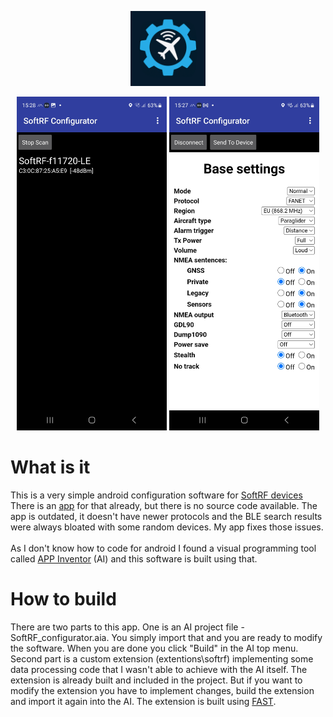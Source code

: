 <p align="center">
    <img src="images\softrf_conf.png" width="120px"/>
</p>

<p align="center">
    <img src="images\ss1.jpg" width="240px"/>
    <img src="images\ss2.jpg" width="240px"/>
</p>

# What is it
This is a very simple android configuration software for [SoftRF devices](https://github.com/lyusupov/SoftRF)<br>
There is an [app](https://github.com/lyusupov/SoftRF/wiki/SoftRF-Configuration-Tool) for that already, but there is no source code available. The app is outdated, it doesn't have newer protocols and the BLE search results were always bloated with some random devices. My app fixes those issues.<br><br>
As I don't know how to code for android I found a visual programming tool called [APP Inventor](https://ai2.appinventor.mit.edu/) (AI) and this software is built using that.
# How to build
There are two parts to this app. One is an AI project file - SoftRF_configurator.aia. You simply import that and you are ready to modify the software. When you are done you click "Build" in the AI top menu.<br>
Second part is a custom extension (extentions\\softrf) implementing some data processing code that I wasn't able to achieve with the AI itself. The extension is already built and included in the project. But if you want to modify the extension you have to implement changes, build the extension and import it again into the AI. The extension is built using [FAST](https://github.com/jewelshkjony/fast-cli).
